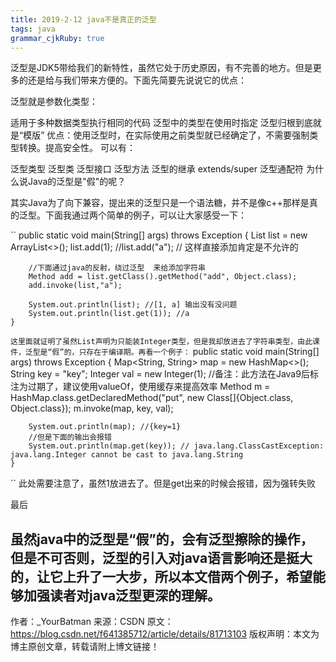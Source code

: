 ```yaml
---
title: 2019-2-12 java不是真正的泛型 
tags: java
grammar_cjkRuby: true
---
```


泛型是JDK5带给我们的新特性，虽然它处于历史原因，有不完善的地方。但是更多的还是给与我们带来方便的。下面先简要先说说它的优点：

泛型就是参数化类型：

适用于多种数据类型执行相同的代码
泛型中的类型在使用时指定
泛型归根到底就是“模版”
优点：使用泛型时，在实际使用之前类型就已经确定了，不需要强制类型转换。提高安全性。
可以有：

泛型类型
泛型类
泛型接口
泛型方法
泛型的继承 extends/super
泛型通配符
为什么说Java的泛型是"假"的呢？

其实Java为了向下兼容，提出来的泛型只是一个语法糖，并不是像c++那样是真的泛型。下面我通过两个简单的例子，可以让大家感受一下：

`` public static void main(String[] args) throws Exception {
        List<Integer> list = new ArrayList<>();
        list.add(1);
        //list.add("a"); // 这样直接添加肯定是不允许的

        //下面通过java的反射，绕过泛型  来给添加字符串
        Method add = list.getClass().getMethod("add", Object.class);
        add.invoke(list,"a");

        System.out.println(list); //[1, a] 输出没有没问题
        System.out.println(list.get(1)); //a
    }
``
这里面就证明了虽然List声明为只能装Integer类型，但是我却放进去了字符串类型，由此课件，泛型是“假”的，只存在于编译期。再看一个例子：
`` public static void main(String[] args) throws Exception {
        Map<String, String> map = new HashMap<>();
        String key = "key";
        Integer val = new Integer(1); //备注：此方法在Java9后标注为过期了，建议使用valueOf，使用缓存来提高效率
        Method m = HashMap.class.getDeclaredMethod("put", new Class[]{Object.class, Object.class});
        m.invoke(map, key, val);

        System.out.println(map); //{key=1}
        //但是下面的输出会报错
        System.out.println(map.get(key)); // java.lang.ClassCastException: java.lang.Integer cannot be cast to java.lang.String
    }
``
此处需要注意了，虽然1放进去了。但是get出来的时候会报错，因为强转失败

最后

虽然java中的泛型是“假”的，会有泛型擦除的操作，但是不可否则，泛型的引入对java语言影响还是挺大的，让它上升了一大步，所以本文借两个例子，希望能够加强读者对java泛型更深的理解。
--------------------- 
作者：_YourBatman 
来源：CSDN 
原文：https://blog.csdn.net/f641385712/article/details/81713103 
版权声明：本文为博主原创文章，转载请附上博文链接！